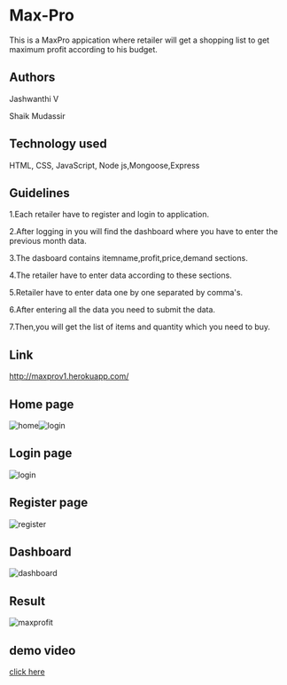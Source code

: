 # Max-Pro
This is a MaxPro appication where retailer will get a shopping list to get maximum profit according to his budget.

## Authors
Jashwanthi V 

Shaik Mudassir

## Technology used
HTML, CSS, JavaScript, Node js,Mongoose,Express

## Guidelines
1.Each retailer have to register and login to application.   

2.After logging in you will find the dashboard where you have to enter the previous month data.

3.The dasboard contains itemname,profit,price,demand sections.

4.The retailer have to enter data according to these sections.

5.Retailer have to enter data one by one separated by comma's.

6.After entering all the data you need to submit the data.

7.Then,you will get the list of items and quantity which you need to buy.

## Link
http://maxprov1.herokuapp.com/

## Home page
![home](images/home.png)![login](images/login.png)




## Login page
![login](images/login.png)

## Register page
![register](images/register.png)

## Dashboard
![dashboard](images/dashboard.png)

## Result
![maxprofit](images/maxprofit.png)


## demo video
[click here](https://youtu.be/eSi3MGR1d8c)
